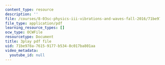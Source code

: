 ```yaml
---
content_type: resource
description: ''
file: /courses/8-03sc-physics-iii-vibrations-and-waves-fall-2016/71be978a76159177b5348c017ba801aa_jwh7LqjT4w0.pdf
file_type: application/pdf
learning_resource_types: []
ocw_type: OCWFile
resourcetype: Document
title: 3play pdf file
uid: 71be978a-7615-9177-b534-8c017ba801aa
video_metadata:
  youtube_id: null
---
```

